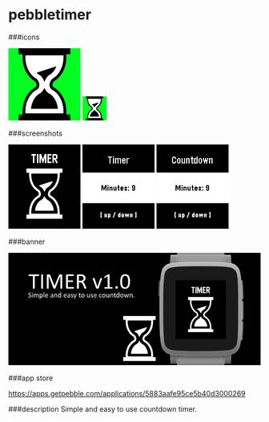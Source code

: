 # pebbletimer
###icons

![icon-144.png](/assets/icon-144.png)
![icon-48.png](/assets/icon-48.png)

###screenshots

![basalt.png](/assets/basalt.png)
![basalt-timer.png](/assets/basalt-timer.png)
![basalt-countdown.png](/assets/basalt-countdown.png)

###banner

![banner.png](/assets/banner.png)

###app store

https://apps.getpebble.com/applications/5883aafe95ce5b40d3000269

###description
Simple and easy to use countdown timer.

